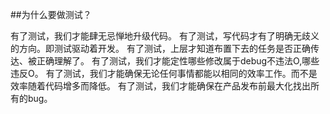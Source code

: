 ##为什么要做测试？

有了测试，我们才能肆无忌惮地升级代码。
有了测试，写代码才有了明确无歧义的方向。即测试驱动着开发。
有了测试，上层才知道布置下去的任务是否正确传达、被正确理解了。
有了测试，我们才能定性哪些修改属于debug不违法O,哪些违反O。
有了测试，我们才能确保无论任何事情都能以相同的效率工作。而不是效率随着代码增多而降低。
有了测试，我们才能确保在产品发布前最大化找出所有的bug。